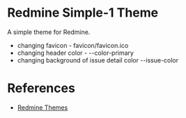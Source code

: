 # Redmine Simple-1 Theme

A simple theme for Redmine.

* changing favicon - favicon/favicon.ico
* changing header color - --color-primary
* changing background of issue detail color --issue-color

# References

* [Redmine Themes](https://www.redmine.org/projects/redmine/wiki/Themes)
